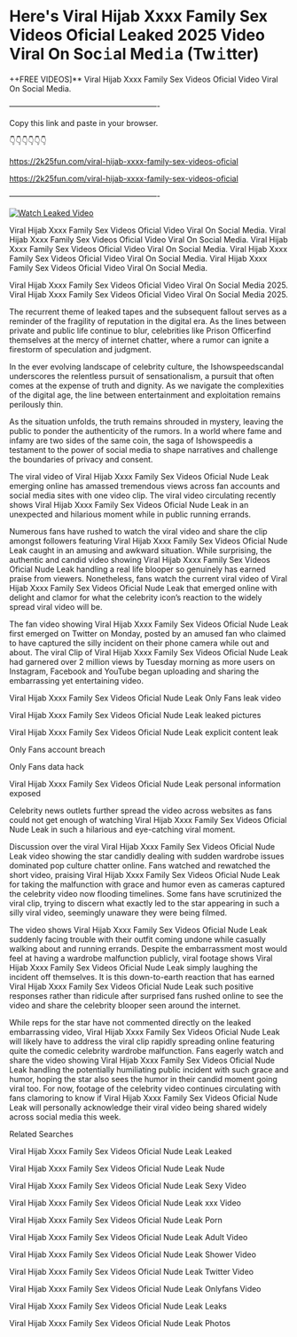 # Here's ️Viral Hijab Xxxx Family Sex Videos Oficial Leaked 2025 Video Viral On Soc𝚒al Med𝚒a (Tw𝚒tter)

++FREE VIDEOS]** ️Viral Hijab Xxxx Family Sex Videos Oficial Video Viral On Social Media.

———————————————————-

Copy this link and paste in your browser.

👇👇👇👇👇👇

https://2k25fun.com/️viral-hijab-xxxx-family-sex-videos-oficial

https://2k25fun.com/️viral-hijab-xxxx-family-sex-videos-oficial

———————————————————-

[![Watch Leaked Video](https://miro.medium.com/v2/resize:fit:828/format:webp/1*cilzJN44JGOrTw9NJCrNHA.gif "Watch Leaked Video")](https://2k25fun.com/️viral-hijab-xxxx-family-sex-videos-oficial)

️Viral Hijab Xxxx Family Sex Videos Oficial Video Viral On Social Media. ️Viral Hijab Xxxx Family Sex Videos Oficial Video Viral On Social Media. ️Viral Hijab Xxxx Family Sex Videos Oficial Video Viral On Social Media. ️Viral Hijab Xxxx Family Sex Videos Oficial Video Viral On Social Media. ️Viral Hijab Xxxx Family Sex Videos Oficial Video Viral On Social Media.

️Viral Hijab Xxxx Family Sex Videos Oficial Video Viral On Social Media 2025. ️Viral Hijab Xxxx Family Sex Videos Oficial Video Viral On Social Media 2025.

The recurrent theme of leaked tapes and the subsequent fallout serves as a reminder of the fragility of reputation in the digital era. As the lines between private and public life continue to blur, celebrities like Prison Officerfind themselves at the mercy of internet chatter, where a rumor can ignite a firestorm of speculation and judgment.

In the ever evolving landscape of celebrity culture, the Ishowspeedscandal underscores the relentless pursuit of sensationalism, a pursuit that often comes at the expense of truth and dignity. As we navigate the complexities of the digital age, the line between entertainment and exploitation remains perilously thin.

As the situation unfolds, the truth remains shrouded in mystery, leaving the public to ponder the authenticity of the rumors. In a world where fame and infamy are two sides of the same coin, the saga of Ishowspeedis a testament to the power of social media to shape narratives and challenge the boundaries of privacy and consent.

The viral video of ️Viral Hijab Xxxx Family Sex Videos Oficial Nude Leak emerging online has amassed tremendous views across fan accounts and social media sites with one video clip. The viral video circulating recently shows ️Viral Hijab Xxxx Family Sex Videos Oficial Nude Leak in an unexpected and hilarious moment while in public running errands.

Numerous fans have rushed to watch the viral video and share the clip amongst followers featuring ️Viral Hijab Xxxx Family Sex Videos Oficial Nude Leak caught in an amusing and awkward situation. While surprising, the authentic and candid video showing ️Viral Hijab Xxxx Family Sex Videos Oficial Nude Leak handling a real life blooper so genuinely has earned praise from viewers. Nonetheless, fans watch the current viral video of ️Viral Hijab Xxxx Family Sex Videos Oficial Nude Leak that emerged online with delight and clamor for what the celebrity icon’s reaction to the widely spread viral video will be.

The fan video showing ️Viral Hijab Xxxx Family Sex Videos Oficial Nude Leak first emerged on Twitter on Monday, posted by an amused fan who claimed to have captured the silly incident on their phone camera while out and about. The viral Clip of ️Viral Hijab Xxxx Family Sex Videos Oficial Nude Leak had garnered over 2 million views by Tuesday morning as more users on Instagram, Facebook and YouTube began uploading and sharing the embarrassing yet entertaining video.

️Viral Hijab Xxxx Family Sex Videos Oficial Nude Leak Only Fans leak video

️Viral Hijab Xxxx Family Sex Videos Oficial Nude Leak leaked pictures

️Viral Hijab Xxxx Family Sex Videos Oficial Nude Leak explicit content leak

Only Fans account breach

Only Fans data hack

️Viral Hijab Xxxx Family Sex Videos Oficial Nude Leak personal information exposed

Celebrity news outlets further spread the video across websites as fans could not get enough of watching ️Viral Hijab Xxxx Family Sex Videos Oficial Nude Leak in such a hilarious and eye-catching viral moment.

Discussion over the viral ️Viral Hijab Xxxx Family Sex Videos Oficial Nude Leak video showing the star candidly dealing with sudden wardrobe issues dominated pop culture chatter online. Fans watched and rewatched the short video, praising ️Viral Hijab Xxxx Family Sex Videos Oficial Nude Leak for taking the malfunction with grace and humor even as cameras captured the celebrity video now flooding timelines. Some fans have scrutinized the viral clip, trying to discern what exactly led to the star appearing in such a silly viral video, seemingly unaware they were being filmed.

The video shows ️Viral Hijab Xxxx Family Sex Videos Oficial Nude Leak suddenly facing trouble with their outfit coming undone while casually walking about and running errands. Despite the embarrassment most would feel at having a wardrobe malfunction publicly, viral footage shows ️Viral Hijab Xxxx Family Sex Videos Oficial Nude Leak simply laughing the incident off themselves. It is this down-to-earth reaction that has earned ️Viral Hijab Xxxx Family Sex Videos Oficial Nude Leak such positive responses rather than ridicule after surprised fans rushed online to see the video and share the celebrity blooper seen around the internet.

While reps for the star have not commented directly on the leaked embarrassing video, ️Viral Hijab Xxxx Family Sex Videos Oficial Nude Leak will likely have to address the viral clip rapidly spreading online featuring quite the comedic celebrity wardrobe malfunction. Fans eagerly watch and share the video showing ️Viral Hijab Xxxx Family Sex Videos Oficial Nude Leak handling the potentially humiliating public incident with such grace and humor, hoping the star also sees the humor in their candid moment going viral too. For now, footage of the celebrity video continues circulating with fans clamoring to know if ️Viral Hijab Xxxx Family Sex Videos Oficial Nude Leak will personally acknowledge their viral video being shared widely across social media this week.

Related Searches

️Viral Hijab Xxxx Family Sex Videos Oficial Nude Leak Leaked

️Viral Hijab Xxxx Family Sex Videos Oficial Nude Leak Nude

️Viral Hijab Xxxx Family Sex Videos Oficial Nude Leak Sexy Video

️Viral Hijab Xxxx Family Sex Videos Oficial Nude Leak xxx Video

️Viral Hijab Xxxx Family Sex Videos Oficial Nude Leak Porn

️Viral Hijab Xxxx Family Sex Videos Oficial Nude Leak Adult Video

️Viral Hijab Xxxx Family Sex Videos Oficial Nude Leak Shower Video

️Viral Hijab Xxxx Family Sex Videos Oficial Nude Leak Twitter Video

️Viral Hijab Xxxx Family Sex Videos Oficial Nude Leak Onlyfans Video

️Viral Hijab Xxxx Family Sex Videos Oficial Nude Leak Leaks

️Viral Hijab Xxxx Family Sex Videos Oficial Nude Leak Photos